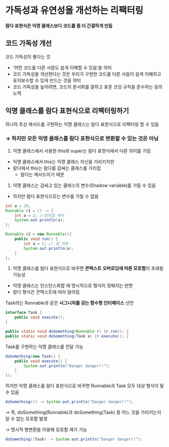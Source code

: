 # 가독성과 유연성을 개선하는 리팩터링

**람다 표현식은 익명 클래스보다 코드를 좀 더 간결하게 만듬**

## 코드 가독성 개선

코드 가독성이 좋다는 것

- ‘어떤 코드를 다른 사람도 쉽게 이해할 수 있음’을 의미
- 코드 가독성을 개선한다는 것은 우리가 구현한 코드를 다른 사람이 쉽게 이해하고 유지보수할 수 있게 만드는 것을 의미
- 코드 가독성을 높이려면, 코드의 문서화를 잘하고 표준 코딩 규칙을 준수하는 등의 노력

## 익명 클래스를 람다 표현식으로 리팩터링하기

하나의 추상 메서드를 구현하는 익명 클래스는 람다 표현식으로 리팩터링 할 수 있음

### → 하지만 모든 익명 클래스를 람다 표현식으로 변환할 수 있는 것은 아님

1. 익명 클래스에서 사용한 this와 super는 람다 표현식에서 다른 의미를 가짐
- 익명 클래스에서 this는 익명 클래스 자신을 가리키지만
- 람다에서 this는 람다를 감싸는 클래스를 가리킴
    - 람다는 메서드이기 때문
1. 익명 클래스는 감싸고 있는 클래스의 변수(Shadow variable)를 가릴 수 있음
- 하지만 람다 표현식으로는 변수를 가릴 수 없음

```java
int a = 10;
Runnable r1 = () -> {
	int a = 2; //컴파일 에러
	System.out.println(a);
};

Runnable r2 = new Runnable(){
	public void run() {
		int a = 2; // 잘 작동
		System.out.println(a);
	}
};
```

1. 익명 클래스를 람다 표현식으로 바꾸면 **콘텍스트 오버로딩에 따른 모호함**이 초래될 가능성
- 익명 클래스는 인스턴스화할 때 명시적으로 형식이 정해지는 반면
- 람다 형식은 콘텍스트에 따라 달라짐

Task라는 Runnable과 같은 **시그니처를 갖는 함수형 인터페이스** 선언

```java
interface Task {
	public void execute();
}

public static void doSomething(Runnable r) {r.run(); }
public static void doSomething(Task a) {r.execute(); }
```

Task를 구현하는 익명 클래스를 전달 가능

```java
doSomething(new Task() {
	public void execute() {
		System.out.println("Danger danger!!");
	}
});
```

하지만 익명 클래스를 람다 표현식으로 바꾸면 Runnable과 Task 모두 대상 형식이 될 수 있음

```java
doSomething(() -> System.out.println("Danger danger!!");
```

→ 즉, doSomething(Runnable)과 doSomething(Task) 중 어느 것을 가리키는지 알 수 없는 모호함 발생

→ 명시적 형변환을 이용해 모호함 제거 가능

```java
doSomething((Task) -> System.out.println("Danger danger!!");
```
